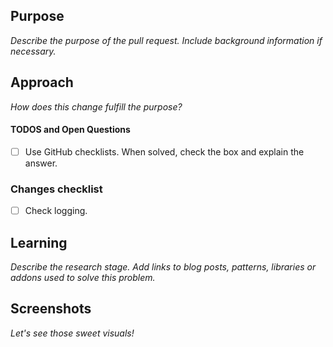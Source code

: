 ## Purpose
_Describe the purpose of the pull request. Include background information if necessary._

## Approach
_How does this change fulfill the purpose?_

#### TODOS and Open Questions
- [ ] Use GitHub checklists. When solved, check the box and explain the answer.

### Changes checklist
- [ ] Check logging.

## Learning
_Describe the research stage. Add links to blog posts, patterns, libraries or addons used to solve this problem._

## Screenshots
_Let's see those sweet visuals!_
